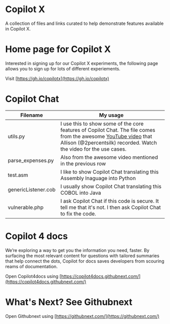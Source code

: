 # Copilot X

A collection of files and links curated to help demonstrate features available in Copilot X.


# Home page for Copilot X

Interested in signing up for our Copilot X experiments, the following page allows you to sign up for lots of different experiements.

Visit [https://gh.io/copilotx](https://gh.io/copilotx)

# Copilot Chat

Filename | My usage
--- | ---
utils.py | I use this to show some of the core features of Copilot Chat. The file comes from the awesome [YouTube video](https://www.youtube.com/watch?v=3surPGP7_4o) that Allison (@2percentsilk) recorded. Watch the video for the use cases.
parse_expenses.py | Also from the awesome video mentioned in the previous row
test.asm | I like to show Copilot Chat translating this Assembly lnaguage into Python
genericListener.cob | I usually show Copilot Chat translating this COBOL into Java
vulnerable.php | I ask Copilot Chat if this code is secure. It tell me that it's not. I then ask Copilot Chat to fix the code.


# Copilot 4 docs

We’re exploring a way to get you the information you need, faster. By surfacing the most relevant content for questions with tailored summaries that help connect the dots, Copilot for docs saves developers from scouring reams of documentation.

Open Copilot4docs using [https://copilot4docs.githubnext.com/](https://copilot4docs.githubnext.com/)


# What's Next? See Githubnext

Open Githubnext using [https://githubnext.com/](https://githubnext.com/)